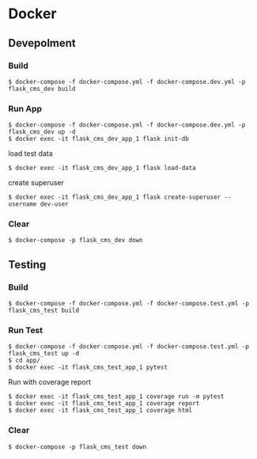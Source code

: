 # Docker

## Devepolment

### Build

```
$ docker-compose -f docker-compose.yml -f docker-compose.dev.yml -p flask_cms_dev build
```

### Run App

```
$ docker-compose -f docker-compose.yml -f docker-compose.dev.yml -p flask_cms_dev up -d
$ docker exec -it flask_cms_dev_app_1 flask init-db
```

load test data

```
$ docker exec -it flask_cms_dev_app_1 flask load-data
```

create superuser

```
$ docker exec -it flask_cms_dev_app_1 flask create-superuser --username dev-user
```

### Clear

```
$ docker-compose -p flask_cms_dev down
```

## Testing

### Build

```
$ docker-compose -f docker-compose.yml -f docker-compose.test.yml -p flask_cms_test build
```

### Run Test

```
$ docker-compose -f docker-compose.yml -f docker-compose.test.yml -p flask_cms_test up -d
$ cd app/
$ docker exec -it flask_cms_test_app_1 pytest
```

Run with coverage report

```
$ docker exec -it flask_cms_test_app_1 coverage run -m pytest
$ docker exec -it flask_cms_test_app_1 coverage report
$ docker exec -it flask_cms_test_app_1 coverage html
```

### Clear

```
$ docker-compose -p flask_cms_test down
```
